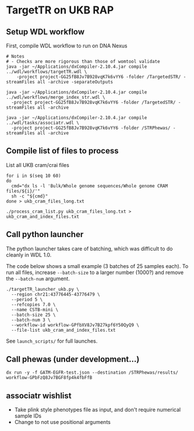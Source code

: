 # TargetTR on UKB RAP

## Setup WDL workflow

First, compile WDL workflow to run on DNA Nexus

```
# Notes
# - Checks are more rigorous than those of womtool validate
java -jar ~/Applications/dxCompiler-2.10.4.jar compile ../wdl/workflows/targetTR.wdl \
	-project project-GG25fB8Jv7B928vqK7k6vYY6 -folder /TargetedSTR/ -streamFiles all -archive -separateOutputs

java -jar ~/Applications/dxCompiler-2.10.4.jar compile ../wdl/workflows/merge_index_str.wdl \
  -project project-GG25fB8Jv7B928vqK7k6vYY6 -folder /TargetedSTR/ -streamFiles all -archive 

java -jar ~/Applications/dxCompiler-2.10.4.jar compile ../wdl/tasks/associatr.wdl \
  -project project-GG25fB8Jv7B928vqK7k6vYY6 -folder /STRPhewas/ -streamFiles all -archive
```

## Compile list of files to process

List all UKB cram/crai files
```
for i in $(seq 10 60)
do
  cmd="dx ls -l 'Bulk/Whole genome sequences/Whole genome CRAM files/${i}/'"
  sh -c "${cmd}"
done > ukb_cram_files_long.txt

./process_cram_list.py ukb_cram_files_long.txt > ukb_cram_and_index_files.txt
```

## Call python launcher 

The python launcher takes care of batching, which was difficult to do cleanly in WDL 1.0.

The code below shows a small example (3 batches of 25 samples each).
To run all files, increase `--batch-size` to a larger number (1000?) and remove the `--batch-num` argument.
```
./targetTR_launcher_ukb.py \
  --region chr21:43776445-43776479 \
  --period 5 \
  --refcopies 7.0 \
  --name CSTB-mini \
  --batch-size 25 \
  --batch-num 3 \
  --workflow-id workflow-GPfbXV8Jv7B27kpf6Y50QyQ9 \
  --file-list ukb_cram_and_index_files.txt
```

See `launch_scripts/` for full launches.

## Call phewas (under development...)

```
dx run -y -f GATM-EGFR-test.json --destination /STRPhewas/results/ workflow-GPbFzQ8Jv7BGF8fp4k4fbFfB
```

## associatr wishlist

* Take plink style phenotypes file as input, and don't require numerical sample IDs
* Change to not use positional arguments